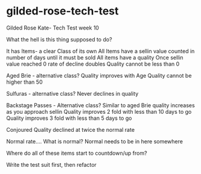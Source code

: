# gilded-rose-tech-test

Gilded Rose Kate- Tech Test week 10

What the hell is this thing supposed to do?

It has Items- a clear Class of its own
  All Items have a sellin value counted in number of days until it must be sold
  All items have a quality
  Once sellin value reached 0 rate of decline doubles
  Quality cannot be less than 0

Aged Brie - alternative class?
  Quality improves with Age
  Quality cannot be higher than 50

Sulfuras - alternative class?
  Never declines in quality

Backstage Passes - Alternative class?
  Similar to aged Brie quality increases as you approach sellin
  Quality improves 2 fold with less than 10 days to go
  Quality improves 3 fold with less than 5 days to go

Conjoured
  Quality declined at twice the normal rate

Normal rate....
What is normal?
Normal needs to be in here
somewhere

Where do all of these items start to countdown/up from?

Write the test suit first, then refactor
